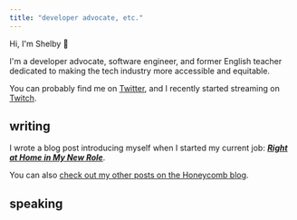 ```yaml
---
title: "developer advocate, etc."
---
```


Hi, I'm Shelby 👋

I'm a developer advocate, software engineer, and former English teacher dedicated to making the tech industry more accessible and equitable.

You can probably find me on [Twitter](http://twitter.com/shelbyspees), and I recently started streaming on [Twitch](http://twitch.tv/shelbyspees).

## writing

I wrote a blog post introducing myself when I started my current job: [***Right at Home in My New Role***](https://www.honeycomb.io/blog/right-at-home-in-my-new-role/).

You can also [check out my other posts on the Honeycomb blog](https://www.honeycomb.io/blog/author/shelby/).

## speaking



<!-- TODO add this section back in when I have a more interesting list
## code

The majority of my past work is private, but here are a few projects I've contributed to.

- [grindrlabs/revolution](https://github.com/grindrlabs/revolution)
-->
